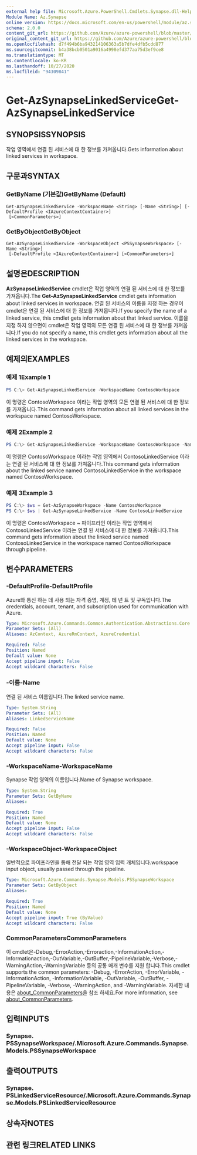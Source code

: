 ```yaml
---
external help file: Microsoft.Azure.PowerShell.Cmdlets.Synapse.dll-Help.xml
Module Name: Az.Synapse
online version: https://docs.microsoft.com/en-us/powershell/module/az.synapse/get-azsynapselinkedservice
schema: 2.0.0
content_git_url: https://github.com/Azure/azure-powershell/blob/master/src/Synapse/Synapse/help/Get-AzSynapseLinkedService.md
original_content_git_url: https://github.com/Azure/azure-powershell/blob/master/src/Synapse/Synapse/help/Get-AzSynapseLinkedService.md
ms.openlocfilehash: d7f494b6ba943214106363a5b7dfe4dfb5cdd877
ms.sourcegitcommit: b4a38bcb0501a9016a4998efd377aa75d3ef9ce8
ms.translationtype: MT
ms.contentlocale: ko-KR
ms.lasthandoff: 10/27/2020
ms.locfileid: "94309841"
---
```

# <span data-ttu-id="61fe5-101">Get-AzSynapseLinkedService</span><span class="sxs-lookup"><span data-stu-id="61fe5-101">Get-AzSynapseLinkedService</span></span>

## <span data-ttu-id="61fe5-102">SYNOPSIS</span><span class="sxs-lookup"><span data-stu-id="61fe5-102">SYNOPSIS</span></span>
<span data-ttu-id="61fe5-103">작업 영역에서 연결 된 서비스에 대 한 정보를 가져옵니다.</span><span class="sxs-lookup"><span data-stu-id="61fe5-103">Gets information about linked services in workspace.</span></span>

## <span data-ttu-id="61fe5-104">구문과</span><span class="sxs-lookup"><span data-stu-id="61fe5-104">SYNTAX</span></span>

### <span data-ttu-id="61fe5-105">GetByName (기본값)</span><span class="sxs-lookup"><span data-stu-id="61fe5-105">GetByName (Default)</span></span>
```
Get-AzSynapseLinkedService -WorkspaceName <String> [-Name <String>] [-DefaultProfile <IAzureContextContainer>]
 [<CommonParameters>]
```

### <span data-ttu-id="61fe5-106">GetByObject</span><span class="sxs-lookup"><span data-stu-id="61fe5-106">GetByObject</span></span>
```
Get-AzSynapseLinkedService -WorkspaceObject <PSSynapseWorkspace> [-Name <String>]
 [-DefaultProfile <IAzureContextContainer>] [<CommonParameters>]
```

## <span data-ttu-id="61fe5-107">설명은</span><span class="sxs-lookup"><span data-stu-id="61fe5-107">DESCRIPTION</span></span>
<span data-ttu-id="61fe5-108">**AzSynapseLinkedService** cmdlet은 작업 영역의 연결 된 서비스에 대 한 정보를 가져옵니다.</span><span class="sxs-lookup"><span data-stu-id="61fe5-108">The **Get-AzSynapseLinkedService** cmdlet gets information about linked services in workspace.</span></span>
<span data-ttu-id="61fe5-109">연결 된 서비스의 이름을 지정 하는 경우이 cmdlet은 연결 된 서비스에 대 한 정보를 가져옵니다.</span><span class="sxs-lookup"><span data-stu-id="61fe5-109">If you specify the name of a linked service, this cmdlet gets information about that linked service.</span></span>
<span data-ttu-id="61fe5-110">이름을 지정 하지 않으면이 cmdlet은 작업 영역의 모든 연결 된 서비스에 대 한 정보를 가져옵니다.</span><span class="sxs-lookup"><span data-stu-id="61fe5-110">If you do not specify a name, this cmdlet gets information about all the linked services in the workspace.</span></span>

## <span data-ttu-id="61fe5-111">예제의</span><span class="sxs-lookup"><span data-stu-id="61fe5-111">EXAMPLES</span></span>

### <span data-ttu-id="61fe5-112">예제 1</span><span class="sxs-lookup"><span data-stu-id="61fe5-112">Example 1</span></span>
```powershell
PS C:\> Get-AzSynapseLinkedService -WorkspaceName ContosoWorkspace
```

<span data-ttu-id="61fe5-113">이 명령은 ContosoWorkspace 이라는 작업 영역의 모든 연결 된 서비스에 대 한 정보를 가져옵니다.</span><span class="sxs-lookup"><span data-stu-id="61fe5-113">This command gets information about all linked services in the workspace named ContosoWorkspace.</span></span>

### <span data-ttu-id="61fe5-114">예제 2</span><span class="sxs-lookup"><span data-stu-id="61fe5-114">Example 2</span></span>
```powershell
PS C:\> Get-AzSynapseLinkedService -WorkspaceName ContosoWorkspace -Name ContosoLinkedService
```

<span data-ttu-id="61fe5-115">이 명령은 ContosoWorkspace 이라는 작업 영역에서 ContosoLinkedService 이라는 연결 된 서비스에 대 한 정보를 가져옵니다.</span><span class="sxs-lookup"><span data-stu-id="61fe5-115">This command gets information about the linked service named ContosoLinkedService in the workspace named ContosoWorkspace.</span></span>

### <span data-ttu-id="61fe5-116">예제 3</span><span class="sxs-lookup"><span data-stu-id="61fe5-116">Example 3</span></span>
```powershell
PS C:\> $ws = Get-AzSynapseWorkspace -Name ContosoWorkspace
PS C:\> $ws | Get-AzSynapseLinkedService -Name ContosoLinkedService
```

<span data-ttu-id="61fe5-117">이 명령은 ContosoWorkspace ~ 파이프라인 이라는 작업 영역에서 ContosoLinkedService 이라는 연결 된 서비스에 대 한 정보를 가져옵니다.</span><span class="sxs-lookup"><span data-stu-id="61fe5-117">This command gets information about the linked service named ContosoLinkedService in the workspace named ContosoWorkspace through pipeline.</span></span>

## <span data-ttu-id="61fe5-118">변수</span><span class="sxs-lookup"><span data-stu-id="61fe5-118">PARAMETERS</span></span>

### <span data-ttu-id="61fe5-119">-DefaultProfile</span><span class="sxs-lookup"><span data-stu-id="61fe5-119">-DefaultProfile</span></span>
<span data-ttu-id="61fe5-120">Azure와 통신 하는 데 사용 되는 자격 증명, 계정, 테 넌 트 및 구독입니다.</span><span class="sxs-lookup"><span data-stu-id="61fe5-120">The credentials, account, tenant, and subscription used for communication with Azure.</span></span>

```yaml
Type: Microsoft.Azure.Commands.Common.Authentication.Abstractions.Core.IAzureContextContainer
Parameter Sets: (All)
Aliases: AzContext, AzureRmContext, AzureCredential

Required: False
Position: Named
Default value: None
Accept pipeline input: False
Accept wildcard characters: False
```

### <span data-ttu-id="61fe5-121">-이름</span><span class="sxs-lookup"><span data-stu-id="61fe5-121">-Name</span></span>
<span data-ttu-id="61fe5-122">연결 된 서비스 이름입니다.</span><span class="sxs-lookup"><span data-stu-id="61fe5-122">The linked service name.</span></span>

```yaml
Type: System.String
Parameter Sets: (All)
Aliases: LinkedServiceName

Required: False
Position: Named
Default value: None
Accept pipeline input: False
Accept wildcard characters: False
```

### <span data-ttu-id="61fe5-123">-WorkspaceName</span><span class="sxs-lookup"><span data-stu-id="61fe5-123">-WorkspaceName</span></span>
<span data-ttu-id="61fe5-124">Synapse 작업 영역의 이름입니다.</span><span class="sxs-lookup"><span data-stu-id="61fe5-124">Name of Synapse workspace.</span></span>

```yaml
Type: System.String
Parameter Sets: GetByName
Aliases:

Required: True
Position: Named
Default value: None
Accept pipeline input: False
Accept wildcard characters: False
```

### <span data-ttu-id="61fe5-125">-WorkspaceObject</span><span class="sxs-lookup"><span data-stu-id="61fe5-125">-WorkspaceObject</span></span>
<span data-ttu-id="61fe5-126">일반적으로 파이프라인을 통해 전달 되는 작업 영역 입력 개체입니다.</span><span class="sxs-lookup"><span data-stu-id="61fe5-126">workspace input object, usually passed through the pipeline.</span></span>

```yaml
Type: Microsoft.Azure.Commands.Synapse.Models.PSSynapseWorkspace
Parameter Sets: GetByObject
Aliases:

Required: True
Position: Named
Default value: None
Accept pipeline input: True (ByValue)
Accept wildcard characters: False
```

### <span data-ttu-id="61fe5-127">CommonParameters</span><span class="sxs-lookup"><span data-stu-id="61fe5-127">CommonParameters</span></span>
<span data-ttu-id="61fe5-128">이 cmdlet은-Debug,-ErrorAction,-Erroraction,-InformationAction,-Informationaction,-OutVariable,-OutBuffer,-PipelineVariable,-Verbose,-WarningAction,-WarningVariable 등의 공통 매개 변수를 지원 합니다.</span><span class="sxs-lookup"><span data-stu-id="61fe5-128">This cmdlet supports the common parameters: -Debug, -ErrorAction, -ErrorVariable, -InformationAction, -InformationVariable, -OutVariable, -OutBuffer, -PipelineVariable, -Verbose, -WarningAction, and -WarningVariable.</span></span> <span data-ttu-id="61fe5-129">자세한 내용은 [about_CommonParameters](http://go.microsoft.com/fwlink/?LinkID=113216)을 참조 하세요.</span><span class="sxs-lookup"><span data-stu-id="61fe5-129">For more information, see [about_CommonParameters](http://go.microsoft.com/fwlink/?LinkID=113216).</span></span>

## <span data-ttu-id="61fe5-130">입력</span><span class="sxs-lookup"><span data-stu-id="61fe5-130">INPUTS</span></span>

### <span data-ttu-id="61fe5-131">Synapse. PSSynapseWorkspace/.</span><span class="sxs-lookup"><span data-stu-id="61fe5-131">Microsoft.Azure.Commands.Synapse.Models.PSSynapseWorkspace</span></span>

## <span data-ttu-id="61fe5-132">출력</span><span class="sxs-lookup"><span data-stu-id="61fe5-132">OUTPUTS</span></span>

### <span data-ttu-id="61fe5-133">Synapse. PSLinkedServiceResource/.</span><span class="sxs-lookup"><span data-stu-id="61fe5-133">Microsoft.Azure.Commands.Synapse.Models.PSLinkedServiceResource</span></span>

## <span data-ttu-id="61fe5-134">상속자</span><span class="sxs-lookup"><span data-stu-id="61fe5-134">NOTES</span></span>

## <span data-ttu-id="61fe5-135">관련 링크</span><span class="sxs-lookup"><span data-stu-id="61fe5-135">RELATED LINKS</span></span>
